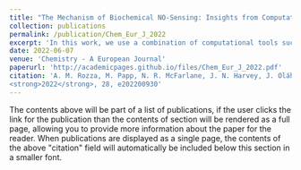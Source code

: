 ```yaml
---
title: "The Mechanism of Biochemical NO‐Sensing: Insights from Computational Chemistry"
collection: publications
permalink: /publication/Chem_Eur_J_2022
excerpt: 'In this work, we use a combination of computational tools such as molecular dynamics simulations, high-level quantum chemical calculations and hybrid QM/MM methods to investigate the biochemical pathways leading to NO-signalling in humans.'
date: 2022-06-07
venue: 'Chemistry - A European Journal'
paperurl: 'http://academicpages.github.io/files/Chem_Eur_J_2022.pdf'
citation: 'A. M. Rozza, M. Papp, N. R. McFarlane, J. N. Harvey, J. Oláh, <i>Chem. Eur. J.</i>
<strong>2022</strong>, 28, e202200930'
---
```


The contents above will be part of a list of publications, if the user clicks the link for the publication than the contents of section will be rendered as a full page, allowing you to provide more information about the paper for the reader. When publications are displayed as a single page, the contents of the above "citation" field will automatically be included below this section in a smaller font.
